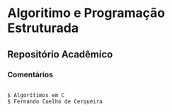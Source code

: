 # Algoritimo e Programação Estruturada

## Repositório Acadêmico

### Comentários
```

$ Algorítimos em C
$ Fernando Coelho de Cerqueira 
```